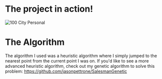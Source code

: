 # The project in action!
![100 City Personal](https://user-images.githubusercontent.com/16530058/138948428-307a666a-77f6-4057-937a-707133e530e5.gif)


# The Algorithm
The algorithm I used was a heuristic algorithm where I simply jumped to the nearest point from the current point I was on. If you'd like to see a more advanced heuristic algorithm, check out my genetic algorithm to solve this problem: https://github.com/jasonpettrone/SalesmanGenetic
